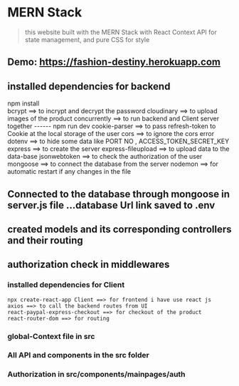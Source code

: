 # MERN Stack 
> this website built with the MERN Stack with React Context API for state management, and pure CSS for style

## Demo: https://fashion-destiny.herokuapp.com

## installed dependencies for backend
npm install   
    bcrypt ==> to incrypt and decrypt the password
    cloudinary ==> to upload images of the product
    concurrently ==> to run backend and Client server together ------ npm run dev
    cookie-parser ==> to pass refresh-token to Cookie at the local storage of the user
    cors ==> to ignore the cors error
    dotenv ==> to hide some data like PORT NO , ACCESS_TOKEN_SECRET_KEY
    express ==> to create the server
    express-fileupload ==> to upload data to the data-base
    jsonwebtoken ==> to check the authorization of the user
    mongoose ==> to connect the database from the server
    nodemon ==> for automatic restart if any changes in the file


## Connected to the database through mongoose in server.js file ...database Url link saved to .env

## created models and its corresponding controllers and their routing 
## authorization check in middlewares

                

### installed dependencies for Client
    npx create-react-app Client ==> for frontend i have use react js
    axios ==> to call the backend routes from UI 
    react-paypal-express-checkout ==> for checkout of the product
    react-router-dom ==> for routing

### global-Context file in src

### All API and components in the src folder
### Authorization in src/components/mainpages/auth



    
